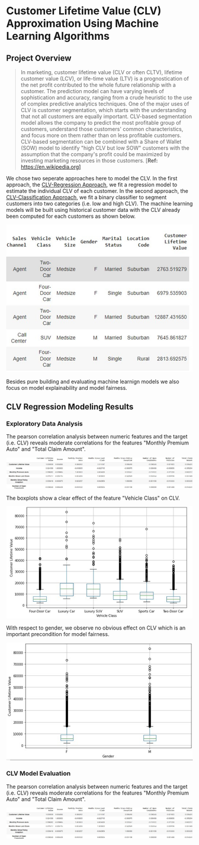 # Customer Lifetime Value (CLV) Approximation Using Machine Learning Algorithms

## Project Overview
>In marketing, customer lifetime value (CLV or often CLTV), lifetime customer value (LCV), or life-time value (LTV) is a prognostication of the net profit contributed to the whole future relationship with a customer. The prediction model can have varying levels of sophistication and accuracy, ranging from a crude heuristic to the use of complex predictive analytics techniques. One of the major uses of CLV is customer segmentation, which starts with the understanding that not all customers are equally important. CLV-based segmentation model allows the company to predict the most profitable group of customers, understand those customers' common characteristics, and focus more on them rather than on less profitable customers. CLV-based segmentation can be combined with a Share of Wallet (SOW) model to identify "high CLV but low SOW" customers with the assumption that the company's profit could be maximized by investing marketing resources in those customers. [**Ref:** https://en.wikipedia.org]

We chose two seperate approaches here to model the CLV. In the first approach, the [CLV-Regression Approach](https://github.com/Sebastian1981/CustomerAnalytics_CLV/blob/main/CustomerLifetimeValue_Regression.ipynb), we fit a regression model to estimate the individual CLV of each customer. In the second approach, the [CLV-Classification Approach](https://github.com/Sebastian1981/CustomerAnalytics_CLV/blob/main/CustomerLifetimeValue_Multiclass.ipynb), we fit a binary classifier to segment customers into two categories (i.e. low and high CLV). The machine learning models will be built using historical customer data with the CLV already been computed for each customers as shown below.

![Customer Data Table ](/images/datatable.jpg)

Besides pure building and evaluating machine learnign models we also focus on model explainability and model fairness.


## CLV Regression Modeling Results
### Exploratory Data Analysis
The pearson correlation analysis between numeric features and the target (i.e. CLV) reveals moderate correlations for the features "Monthly Premium Auto" and "Total Claim Amount".

![Pearson Correlation Table ](/images/PearsonCorrelation.jpg)

The boxplots show a clear effect of the feature "Vehicle Class" on CLV.

![Boxplot: CLV vs Vehicle Class](/images/CLV_vehicle_class.jpg)

With respect to gender, we observe no obvious effect on CLV which is an important precondition for model fairness.

![Boxplot: CLV vs Gender](/images/CLV_gender.jpg)

### CLV Model Evaluation
The pearson correlation analysis between numeric features and the target (i.e. CLV) reveals moderate correlations for the features "Monthly Premium Auto" and "Total Claim Amount".

![Pearson Correlation Table ](/images/PearsonCorrelation.jpg)


